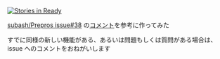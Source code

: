 [![Stories in Ready](https://badge.waffle.io/gouf/test_compass_multiple_output.png?label=ready&title=Ready)](https://waffle.io/gouf/test_compass_multiple_output)

[subash/Prepros issue#38](https://github.com/subash/Prepros/issues/38#) の[コメント](https://github.com/subash/Prepros/issues/38#issuecomment-22006447)を参考に作ってみた

すでに同様の新しい機能がある、あるいは問題もしくは質問がある場合は、issue へのコメントをおねがいします
